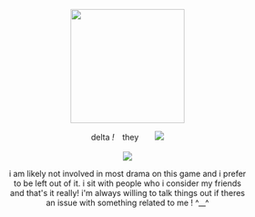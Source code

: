 <link href="style.css" rel="stylesheet" type="text/css" media="all">

<p align="center"> <img src="https://i.pinimg.com/736x/b8/c7/90/b8c7909485763d4705bbc1366f064d6b.jpg" width=200>


<p align="center"> delta <i>!</i> ⠀they ⠀ ⠀<img src="https://caterpie.crd.co/assets/images/gallery05/ee54e985.gif?v=f7b7a140">
<br> <br>
  <img src="https://caterpie.crd.co/assets/images/gallery14/82e3da47.png?v=f7b7a140"> 

  <br>
  <p align="center"> i am likely not involved in most drama on this game and i prefer 
    <br> to be left out of it. i sit with people who i consider my friends
    <br> and that's it really! i'm always willing to talk things out if theres
    <br> an issue with something related to me ! ^__^
